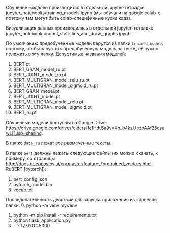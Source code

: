 Обучение моделей производится в отдельной jupyter-тетрадке
jupyter_notebooks/training_models.ipynb
(мы обучали на google colab-е, поэтому там могут быть colab-специфичные куски кода).

Визуализация данных производилась в отдельной jupyter-тетрадке
jupyter_notebooks/count_statistics_and_draw_graphs.ipynb

По умолчанию предобученные модели берутся из папки ```trained_models```,
поэтому, чтобы запустить предобученную модель на тесте, её нужно положить
в эту папку.
Допустимые названия моделей:
1) BERT.pt
2) BERT_GRAN_model_ru.pt
3) BERT_JOINT_model_ru.pt
4) BERT_MULTIGRAN_model_relu_ru.pt
5) BERT_MULTIGRAN_model_sigmoid_ru.pt
6) BERT_GRAN_model.pt
7) BERT_JOINT_model.pt
8) BERT_MULTIGRAN_model_relu.pt
9) BERT_MULTIGRAN_model_sigmoid.pt
10) BERT_ru.pt

Обученные модели доступны на Google Drive: https://drive.google.com/drive/folders/1c1Hdt6a9vVXb_b4kzUpzpAAf25csuwLj?usp=sharing.

В папке ```data_ru``` лежат все размеченные тексты.

В папке ```bert``` должны лежать следующие файлы
(их можно скачать, к примеру, со страницы http://docs.deeppavlov.ai/en/master/features/pretrained_vectors.html,
RuBERT [pytorch]):
1) bert_config.json
2) pytorch_model.bin
3) vocab.txt 

Последовательность действий для запуска приложения из корневой папки:
0. python -m venv myvenv
1. python -m pip install -r requirements.txt 
2. python flask_application.py
3. --> 127.0.0.1:5000
